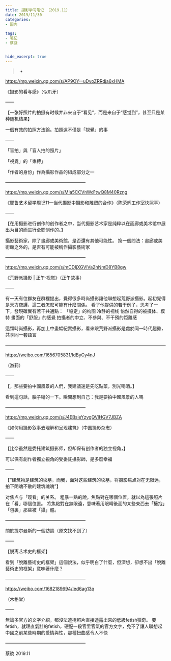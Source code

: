 ```yaml
---
title: 摄影学习笔记 （2019.11）
date: 2019/11/30
categories:
- 国内

tags:
- 笔记
- 蔡骁


hide_excerpt: true
---
```



> -



<!--more-->


https://mp.weixin.qq.com/s/AP9OY--uDvoZRRdja6xHMA

《摄影的看与感》（似爪牙）

——

【一张好照片的拍摄有时候并非来自于“看见”，而是来自于“感觉到”，甚至只是某种随机结果】

一個有效的拍照方法論。拍照遠不僅是「視覺」的事

——

「盲拍」與「盲人拍的照片」

「視覺」的「束縛」

「作者的身份」作為攝影作品的組成部分之一

——————————————————

https://mp.weixin.qq.com/s/MIa5CCVnWd1twQ8M40Rzng

《耶鲁艺术留学周记11—当代摄影中摄影和雕塑的合作》（陈荣辉工作室快照亭）

——

【在用摄影进行创作的创作者之中，当代摄影艺术家是纯粹以在画廊或美术馆中展出为目的而进行全职创作的。】

攝影藝術家，除了畫廊或美術館，是否還有其他可能性。
換一個問法：畫廊或美術館之外的，是否有可能被稱作攝影藝術家

——————————————————

https://mp.weixin.qq.com/s/mCDIjXGVlVa2hNmD8YB8gw

《荒野派摄影 | 正午·视觉》（正午故事）

——

有一天有位群友在群裡提出，覺得很多時尚攝影讓他聯想起荒野派攝影。起初覺得是天方夜譚，這二者怎麼可能有什麼關係。
看了他提供的若干例子，思考了一下，發現確實有若干共通點：
「稳定」的构图
冷静的视线
怡然自得的被摄体、模特
畫面的「舒服」的感覺
拍攝者的中立、不參與、不干預的距離感

這類時尚攝影，再加上中畫幅紀實攝影，看來跟荒野派攝影是處於同一時代趨勢，共享同一套語言

————————————————————————————————————

https://weibo.com/1656705831/IdByCy4nJ

（游莉）

——

【，那些要拍中國風景的人們，我建議還是先吃點菜，別光喝酒。】

看到這句話，腦子嗡的一下。瞬間想到自己：我是要拍中國風景的人嗎

——————————————————

https://mp.weixin.qq.com/s/J4EBsieYzvgQVlHGV7JBZA

《如何用摄影叙事去理解和呈现建筑》（中国摄影杂志）

——

【比奈虽然是委托建筑摄影师，但却保有创作者的独立视角，】

可以保有創作者獨立視角的受委託攝影師，是多麼幸福

——

【“建筑物是建筑的坟墓，而我，面对这些建筑的坟墓，将摄影焦点对在无限远，拍下阴魂不散的建筑魂魄”】

对焦点与「观看」的关系。
粗暴一點的說，焦點對在哪個位置，就以為這張照片在「看」哪個位置。
將焦點對在無限遠，意味著用眼睛後面的某些東西去「擁抱」「包裹」那些被「攝」體。

——————————————————

關於提尔曼斯的一個訪談（原文找不到了）

——

【脱离艺术史的框架】

看到「脫離藝術史的框架」這個說法，似乎明白了什麼，但深想，卻想不出「脫離藝術史的框架」意味著什麼？

——————————————————

https://weibo.com/1682189694/Ied6ag13q

（木格堂）

——

無論多官方的文字介紹，都沒法遮掩照片直接透露出來的低級fetish獵奇。
要fetish，就理直氣壯的fetish，硬配一段官里官氣的官方文字，免不了讓人聯想起中國之前某些時期的愛情與性，那種扭曲感令人不快

——————————————————


蔡骁
2019.11